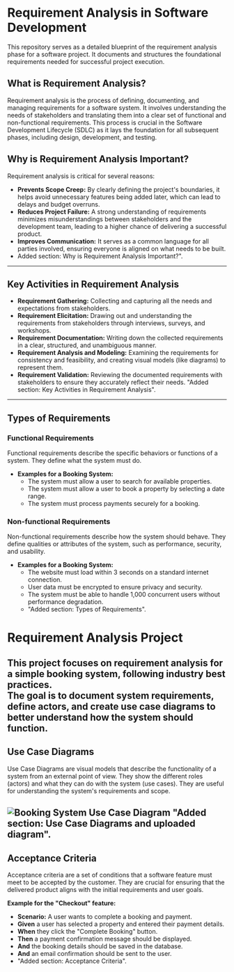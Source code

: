 # Requirement Analysis in Software Development

This repository serves as a detailed blueprint of the requirement analysis phase for a software project. It documents and structures the foundational requirements needed for successful project execution.
## What is Requirement Analysis?

Requirement analysis is the process of defining, documenting, and managing requirements for a software system. It involves understanding the needs of stakeholders and translating them into a clear set of functional and non-functional requirements. This process is crucial in the Software Development Lifecycle (SDLC) as it lays the foundation for all subsequent phases, including design, development, and testing.
## Why is Requirement Analysis Important?

Requirement analysis is critical for several reasons:
-   **Prevents Scope Creep:** By clearly defining the project's boundaries, it helps avoid unnecessary features being added later, which can lead to delays and budget overruns.
-   **Reduces Project Failure:** A strong understanding of requirements minimizes misunderstandings between stakeholders and the development team, leading to a higher chance of delivering a successful product.
-   **Improves Communication:** It serves as a common language for all parties involved, ensuring everyone is aligned on what needs to be built.
-   Added section: Why is Requirement Analysis Important?".
---
## Key Activities in Requirement Analysis

-   **Requirement Gathering:** Collecting and capturing all the needs and expectations from stakeholders.
-   **Requirement Elicitation:** Drawing out and understanding the requirements from stakeholders through interviews, surveys, and workshops.
-   **Requirement Documentation:** Writing down the collected requirements in a clear, structured, and unambiguous manner.
-   **Requirement Analysis and Modeling:** Examining the requirements for consistency and feasibility, and creating visual models (like diagrams) to represent them.
-   **Requirement Validation:** Reviewing the documented requirements with stakeholders to ensure they accurately reflect their needs.
"Added section: Key Activities in Requirement Analysis".
---
## Types of Requirements

### Functional Requirements

Functional requirements describe the specific behaviors or functions of a system. They define what the system must do.
-   **Examples for a Booking System:**
    -   The system must allow a user to search for available properties.
    -   The system must allow a user to book a property by selecting a date range.
    -   The system must process payments securely for a booking.

### Non-functional Requirements

Non-functional requirements describe how the system should behave. They define qualities or attributes of the system, such as performance, security, and usability.
-   **Examples for a Booking System:**
    -   The website must load within 3 seconds on a standard internet connection.
    -   User data must be encrypted to ensure privacy and security.
    -   The system must be able to handle 1,000 concurrent users without performance degradation.
    -   "Added section: Types of Requirements".
# Requirement Analysis Project

This project focuses on requirement analysis for a simple booking system, following industry best practices.  
The goal is to document system requirements, define actors, and create use case diagrams to better understand how the system should function.
---
## Use Case Diagrams

Use Case Diagrams are visual models that describe the functionality of a system from an external point of view. They show the different roles (actors) and what they can do with the system (use cases). They are useful for understanding the system's requirements and scope.

![Booking System Use Case Diagram](alx-booking-uc.png)
"Added section: Use Case Diagrams and uploaded diagram".
---
## Acceptance Criteria

Acceptance criteria are a set of conditions that a software feature must meet to be accepted by the customer. They are crucial for ensuring that the delivered product aligns with the initial requirements and user goals.

**Example for the "Checkout" feature:**
-   **Scenario:** A user wants to complete a booking and payment.
-   **Given** a user has selected a property and entered their payment details.
-   **When** they click the "Complete Booking" button.
-   **Then** a payment confirmation message should be displayed.
-   **And** the booking details should be saved in the database.
-   **And** an email confirmation should be sent to the user.
-   "Added section: Acceptance Criteria".
